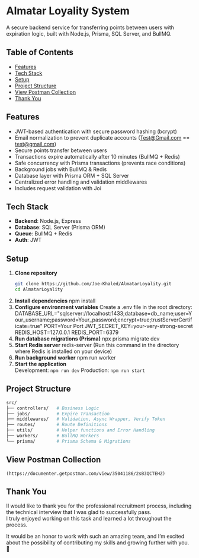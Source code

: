 # Almatar Loyality System
A secure backend service for transferring points between users with expiration logic, built with Node.js, Prisma, SQL Server, and BullMQ.
## Table of Contents
- [Features](#-Features)
- [Tech Stack](#Tech-Stack)
- [Setup](#Setup)
- [Project Structure](#Project-Structure)
- [View Postman Collection](#view-postman-collection)
- [Thank You](#thank-you)

## Features
- JWT-based authentication with secure password hashing (bcrypt)
- Email normalization to prevent duplicate accounts (Test@Gmail.com == test@gmail.com)
- Secure points transfer between users
- Transactions expire automatically after 10 minutes (BullMQ + Redis)
- Safe concurrency with Prisma transactions (prevents race conditions)
- Background jobs with BullMQ & Redis
- Database layer with Prisma ORM + SQL Server
- Centralized error handling and validation middlewares
- Includes request validation with Joi


## Tech Stack
- **Backend**: Node.js, Express
- **Database**: SQL Server (Prisma ORM) 
- **Queue**: BullMQ + Redis
- **Auth**: JWT

## Setup
1. **Clone repository**
   ```bash
   git clone https://github.com/Joe-Khaled/AlmatarLoyality.git
   cd AlmatarLoyality
2. **Install dependencies**
    npm install
3. **Configure environment variables**
    Create a .env file in the root directory:
    DATABASE_URL="sqlserver://localhost:1433;database=db_name;user=Your_username;password=Your_password;encrypt=true;trustServerCertificate=true"
    PORT=Your Port
    JWT_SECRET_KEY=your-very-strong-secret
    REDIS_HOST=127.0.0.1
    REDIS_PORT=6379
4. **Run database migrations (Prisma)**
    npx prisma migrate dev
5. **Start Redis server**
    redis-server (Run this command in the directory where Redis is installed on your device)
6. **Run background worker**
    npm run worker
7. **Start the application**    
    Development: `npm run dev`
    Production: `npm run start`

## Project Structure

```bash
src/
├── controllers/   # Business Logic
├── jobs/          # Expire Transaction
├── middlewares/   # Validation, Async Wrapper, Verify Token
├── routes/        # Route Definitions
├── utils/         # Helper functions and Error Handling
├── workers/       # BullMQ Workers
└── prisma/        # Prisma Schema & Migrations
```
## View Postman Collection
    (https://documenter.getpostman.com/view/35041186/2sB3QCTEHZ)

## Thank You

II would like to thank you for the professional recruitment process, including the technical interview that I was glad to successfully pass.  
I truly enjoyed working on this task and learned a lot throughout the process.  

It would be an honor to work with such an amazing team, and I’m excited about the possibility of contributing my skills and growing further with you. 🚀
